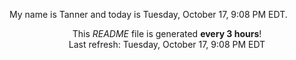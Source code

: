 My name is Tanner and today is Tuesday, October 17, 9:08 PM EDT.

<p align="center">This <i>README</i> file is generated <b>every 3 hours</b>!</br>Last refresh: Tuesday, October 17, 9:08 PM EDT<br /></p>
